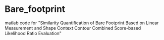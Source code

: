 # Bare_footprint
matlab code for "Similarity Quantification of Bare Footprint Based on Linear Measurement and Shape Context Contour Combined  Score-based Likelihood Ratio Evaluation"
